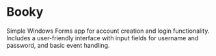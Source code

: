 # Booky
Simple Windows Forms app for account creation and login functionality. Includes a user-friendly interface with input fields for username and password, and basic event handling.
